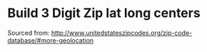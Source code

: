 # Build 3 Digit Zip lat long centers

Sourced from: http://www.unitedstateszipcodes.org/zip-code-database/#more-geolocation
